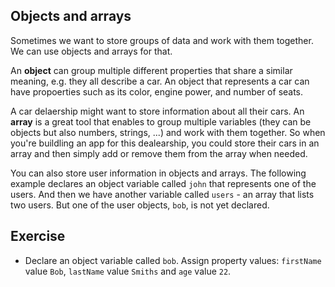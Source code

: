 ## Objects and arrays

Sometimes we want to store groups of data and work with them together. We can use objects and arrays for that.

An **object** can group multiple different properties that share a similar meaning, e.g. they all describe a car. An object that represents a car can have propoerties such as its color, engine power, and number of seats.

A car delaership might want to store information about all their cars. An **array** is a great tool that enables to group multiple variables (they can be objects but also numbers, strings, ...) and work with them together. So when you're buildling an app for this dealearship, you could store their cars in an array and then simply add or remove them from the array when needed.

You can also store user information in objects and arrays. The following example declares an object variable called `john` that represents one of the users. And then we have another variable called `users` - an array that lists two users. But one of the user objects, `bob`, is not yet declared.

## Exercise

- Declare an object variable called `bob`. Assign property values: `firstName` value `Bob`, `lastName` value `Smiths` and `age` value `22`.
